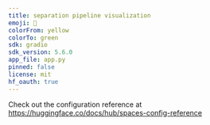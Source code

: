 ```yaml
---
title: separation pipeline visualization
emoji: 💬
colorFrom: yellow
colorTo: green
sdk: gradio
sdk_version: 5.6.0
app_file: app.py
pinned: false
license: mit
hf_oauth: true
---
```


Check out the configuration reference at https://huggingface.co/docs/hub/spaces-config-reference
